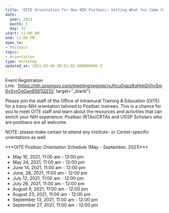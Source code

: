```yaml
---
title: 'OITE Orientation for New NIH Postbacs: Getting What You Came For'
date:
  year: 2021
  month: 5
  day: 24
start: 11:00 AM
end: 12:00 PM
open_to:
- Postbacs
topic:
- Orientation
type: Workshop
updated_at: 2021-05-06 00:51:02.000000000 Z
---
```

Event Registration
Link:  [https://nih.zoomgov.com/meeting/register/vJItcuGgpz8qHmQVhySm6ySyrOgGan8561Q][1]{:
target="_blank"}

Please join the staff of the Office of Intramural Training &amp;
Education (OITE) for a trans-NIH orientation tailored to Postbac
trainees. This is a chance for you to meet OITE staff and learn about
the resources and activities that can enrich your NIH experience.
Postbac IRTAs/CRTAs and UGSP Scholars who are postbacs are all welcome. 

NOTE: please make certain to attend any Institute- or Center-specific
orientations as well.

\*\*\*OITE Postbac Orientation Schedule (May - September, 2021)\*\*\*

* May 10, 2021, 11:00 am - 12:00 pm
* May 24, 2021, 11:00 am - 12:00 pm
* June 14, 2021, 11:00 am - 12:00 pm
* June, 28, 2021, 11:00 am - 12:00 pm
* July 12, 2021, 11:00 am - 12:00 pm
* July 26, 2021, 11:00 am - 12:00 pm
* August 9, 2021, 11:00 am - 12:00 pm
* August 23, 2021, 11:00 am - 12:00 pm
* September 13, 2021, 11:00 am - 12:00 pm
* September 27, 2021, 11:00 am - 12:00 pm

 



[1]: https://nih.zoomgov.com/meeting/register/vJItcuGgpz8qHmQVhySm6ySyrOgGan8561Q

